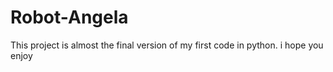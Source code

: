 # Robot-Angela
This project is almost the final version of my first code in python. i hope you enjoy
